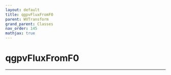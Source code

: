 ```yaml
---
layout: default
title: qgpvFluxFromF0
parent: WVTransform
grand_parent: Classes
nav_order: 145
mathjax: true
---
```


#  qgpvFluxFromF0




---

